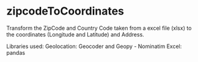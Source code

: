 # zipcodeToCoordinates
Transform the ZipCode and Country Code taken from a excel file (xlsx) to the coordinates (Longitude and Latitude) and Address.

Libraries used: 
Geolocation: Geocoder and Geopy - Nominatim
Excel: pandas

